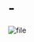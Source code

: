 # -
![file](https://github.com/SartyrTormentor/-/assets/134400536/5583da7e-d3d2-42dc-b222-f478fbb38227)
